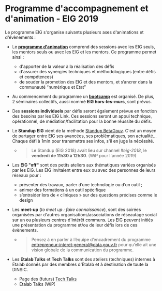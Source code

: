 # Programme d'accompagnement et d'animation - EIG 2019

Le programme EIG s'organise suivants plusieurs axes d'animations et d'évènements : 
* Le **[programme d'animation](https://github.com/entrepreneur-interet-general/eig-link/blob/master/accompagnement.md)** comprend des sessions avec les EIG seuls, les mentors seuls ou avec les EIG et les mentors. Ce programme permet ainsi :
    * d'apporter de la valeur à la réalisation des défis
    * d'assurer des synergies techniques et méthodologiques (entre défis et compétences)
    * de souder la promotion des EIG et des mentors, et s’ancrer dans la communauté “numérique et Etat”

* Au commencement du programme un **[bootcamp](https://github.com/entrepreneur-interet-general/eig-link/blob/master/accompagnement.md#bootcamp-eig--mentors-%C3%A0-certain-moment--11-au-15-f%C3%A9vrier-)** est organisé. De plus, 2 séminaires collectifs, aussi nommé **EIG hors-les-murs**, sont prévus.

* Des **sessions individuels** par défis seront également prévue en fonction des besoins par les EIG Link. Ces sessions seront un appui technique, opérationnel, de médiation/facilitation pour la bonne réussite du défis. 
 
* Le **Standup EIG** vient de la methode [Standup BetaGouv](https://github.com/betagouv/beta.gouv.fr/wiki/Standup). C'est un moyen de partager entre EIG ses avancées, ses problèmatiques, son actualité... Chaque défi à 1min pour transmettre ses infos, s'il en juge la nécéssité. 
    * > Le Standup (EIG 2018) avait lieu sur channel *#eig-2018*, le **vendredi de 11h30 à 12h30**. (WiP pour l'année 2019)

* Les **EIG "off"** sont des petits ateliers aux thématiques variées organisés par les EIG. Les EIG invitaient entre eux ou avec des personnes de leurs réseaux pour :
    *  présenter des travaux, parler d’une technologie ou d’un outil ; 
    *  animer des formations à un outil spécifique 
    *  s’entraider lors de « cliniques » sur des questions précises comme le design

* Les **meet-up** (*to meet up : faire connaissance*), sont des soirées organisées par d'autres organisations/associations de réseautage social sur un ou plusieurs centres d'intérêt communs. Les EIG peuvent initiés une présentation du programme et/ou de leur défis lors de ces évènements. 
    * > Pensez à en parler à l’équipe d’encadrement du programme entrepreneur-interet-general@data.gouv.fr pour qu’elle ait une vision globale de la communication du programme.
 
* Les **Etalab Talks** et **Tech Talks** sont des ateliers (techniques) internes à Etalab donnés par des membres d'Etalab et à destination de toute la DINSIC. 
    * Page des (futurs) [Tech Talks](https://github.com/etalab/etalab/blob/master/tech-talks.md) 
    * Etalab Talks (WiP)
